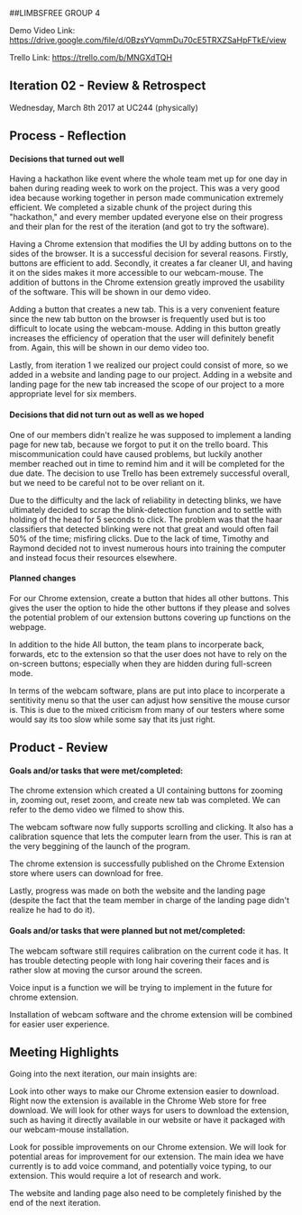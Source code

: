  ##LIMBSFREE GROUP 4

Demo Video Link: https://drive.google.com/file/d/0BzsYVqmmDu70cE5TRXZSaHpFTkE/view

Trello Link: https://trello.com/b/MNGXdTQH

## Iteration 02 - Review & Retrospect

 Wednesday, March 8th 2017 at UC244 (physically)

## Process - Reflection

#### Decisions that turned out well

Having a hackathon like event where the whole team met up for one day in bahen during reading week to work on the project. This was a very good idea because working together in person made communication extremely efficient. We completed a sizable chunk of the project during this "hackathon," and every member updated everyone else on their progress and their plan for the rest of the iteration (and got to try the software).

Having a Chrome extension that modifies the UI by adding buttons on to the sides of the browser. It is a successful decision for several reasons. Firstly, buttons are efficient to add. Secondly, it creates a far cleaner UI, and having it on the sides makes it more accessible to our webcam-mouse. The addition of buttons in the Chrome extension greatly improved the usability of the software. This will be shown in our demo video.

Adding a button that creates a new tab. This is a very convenient feature since the new tab button on the browser is frequently used but is too difficult to locate using the webcam-mouse. Adding in this button greatly increases the efficiency of operation that the user will definitely benefit from. Again, this will be shown in our demo video too. 

Lastly, from iteration 1 we realized our project could consist of more, so we added in a website and landing page to our project. Adding in a website and landing page for the new tab increased the scope of our project to a more appropriate level for six members. 

#### Decisions that did not turn out as well as we hoped

One of our members didn't realize he was supposed to implement a landing page for new tab, because we forgot to put it on the trello board. This miscommunication could have caused problems, but luckily another member reached out in time to remind him and it will be completed for the due date. The decision to use Trello has been extremely successful overall, but we need to be careful not to be over reliant on it.

Due to the difficulty and the lack of reliability in detecting blinks, we have ultimately decided to scrap the blink-detection function and to settle with holding of the head for 5 seconds to click. The problem was that the haar classifiers that detected blinking were not that great and would often fail 50% of the time; misfiring clicks. Due to the lack of time, Timothy and Raymond decided not to invest numerous hours into training the computer and instead focus their resources elsewhere. 


#### Planned changes

For our Chrome extension, create a button that hides all other buttons. This gives the user the option to hide the other buttons if they please and solves the potential problem of our extension buttons covering up functions on the webpage. 

In addition to the hide All button, the team plans to incorperate back, forwards, etc to the extension so that the user does not have to rely on the on-screen buttons; especially when they are hidden during full-screen mode. 

In terms of the webcam software, plans are put into place to incorperate a sentitivity menu so that the user can adjust how sensitive the mouse cursor is. This is due to the mixed criticism from many of our testers where some would say its too slow while some say that its just right. 


## Product - Review

#### Goals and/or tasks that were met/completed:

The chrome extension which created a UI containing buttons for zooming in, zooming out, reset zoom, and create new tab was completed. We can refer to the demo video we filmed to show this. 

The webcam software now fully supports scrolling and clicking. It also has a calibration squence that lets the computer learn from the user. This is ran at the very beggining of the launch of the program. 

The chrome extension is successfully published on the Chrome Extension store where users can download for free.

Lastly, progress was made on both the website and the landing page (despite the fact that the team member in charge of the landing page didn't realize he had to do it). 

#### Goals and/or tasks that were planned but not met/completed:

   
The webcam software still requires calibration on the current code it has. It has trouble detecting people with long hair covering their faces and is rather slow at moving the cursor around the screen. 

Voice input is a function we will be trying to implement in the future for chrome extension.

Installation of webcam software and the chrome extension will be combined for easier user experience.


## Meeting Highlights

Going into the next iteration, our main insights are:

Look into other ways to make our Chrome extension easier to download. Right now the extension is available in the Chrome Web store for free download. We will look for other ways for users to download the extension, such as having it directly available in our website or have it packaged with our webcam-mouse installation.

Look for possible improvements on our Chrome extension. We will look for potential areas for improvement for our extension. The main idea we have currently is to add voice command, and potentially voice typing, to our extension. This would require a lot of research and work.

The website and landing page also need to be completely finished by the end of the next iteration. 





